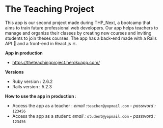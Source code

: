 # The Teaching Project

This app is our second project made during THP_Next, a bootcamp that aims to train future professional web developers.
Our app helps teachers to manage and organize their classes by creating new courses and inviting students to join theses courses. The app has a back-end made with a Rails API 💎 and a front-end in React.js ⚛️.

**App in production**
* https://theteachingproject.herokuapp.com/

**Versions**
* Ruby version : 2.6.2
* Rails version : 5.2.3

**How to use the app in production :**
* Access the app as a teacher : *email :*`teacher@yopmail.com` - *password :* `123456`
* Access the app as a student: *email :* `student@yopmail.com` - *password :* `123456`
